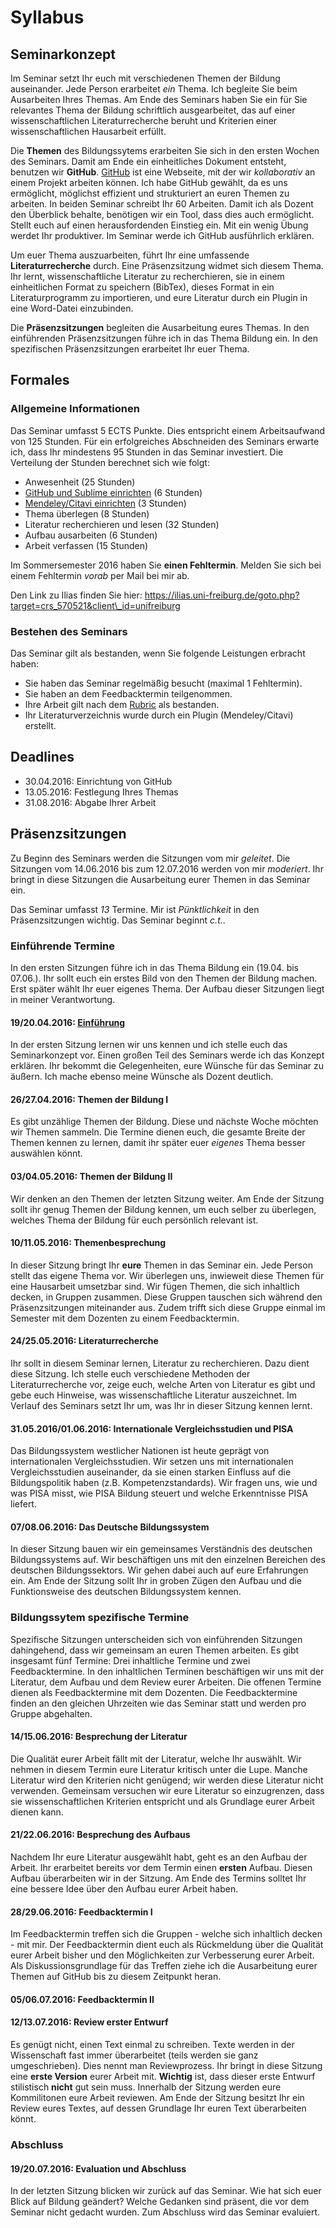 Syllabus
=====================================================

## Seminarkonzept

Im Seminar setzt Ihr euch mit verschiedenen Themen der Bildung auseinander. Jede Person erarbeitet *ein* Thema. Ich begleite Sie beim Ausarbeiten Ihres Themas. Am Ende des Seminars haben Sie ein für Sie relevantes Thema der Bildung schriftlich ausgearbeitet, das auf einer wissenschaftlichen Literaturrecherche beruht und Kriterien einer wissenschaftlichen Hausarbeit erfüllt.

Die **Themen** des Bildungssytems erarbeiten Sie sich in den ersten Wochen des Seminars. Damit am Ende ein einheitliches Dokument entsteht, benutzen wir **GitHub**. [GitHub](http://t3n.de/news/eigentlich-github-472886/) ist eine Webseite, mit der wir *kollaborativ* an einem Projekt arbeiten können. Ich habe GitHub gewählt, da es uns ermöglicht, möglichst effizient und strukturiert an euren Themen zu arbeiten. In beiden Seminar schreibt Ihr 60 Arbeiten. Damit ich als Dozent den Überblick behalte, benötigen wir ein Tool, dass dies auch ermöglicht. Stellt euch auf einen herausfordenden Einstieg ein. Mit ein wenig Übung werdet Ihr produktiver. Im Seminar werde ich GitHub ausführlich erklären.

Um euer Thema auszuarbeiten, führt Ihr eine umfassende **Literaturrecherche** durch. Eine Präsenzsitzung widmet sich diesem Thema. Ihr lernt, wissenschaftliche Literatur zu recherchieren, sie in einem einheitlichen Format zu speichern (BibTex), dieses Format in ein Literaturprogramm zu importieren, und eure Literatur durch ein Plugin in eine Word-Datei einzubinden.

Die **Präsenzsitzungen** begleiten die Ausarbeitung eures Themas. In den einführenden Präsenzsitzungen führe ich in das Thema Bildung ein. In den spezifischen Präsenzsitzungen erarbeitet Ihr euer Thema. 

## Formales

### Allgemeine Informationen
Das Seminar umfasst 5 ECTS Punkte. Dies entspricht einem Arbeitsaufwand von 125 Stunden. Für ein erfolgreiches Abschneiden des Seminars erwarte ich, dass Ihr mindestens 95 Stunden in das Seminar investiert. Die Verteilung der Stunden berechnet sich wie folgt:

* Anwesenheit (25 Stunden)
* [GitHub und Sublime einrichten](software.md) (6 Stunden)
* [Mendeley/Citavi einrichten](software.md) (3 Stunden)
* Thema überlegen (8 Stunden)
* Literatur recherchieren und lesen (32 Stunden)
* Aufbau ausarbeiten (6 Stunden)
* Arbeit verfassen (15 Stunden)

Im Sommersemester 2016 haben Sie **einen Fehltermin**. Melden Sie sich bei einem Fehltermin *vorab* per Mail bei mir ab.

Den Link zu Ilias finden Sie hier: https://ilias.uni-freiburg.de/goto.php?target=crs_570521&client\_id=unifreiburg 

### Bestehen des Seminars
Das Seminar gilt als bestanden, wenn Sie folgende Leistungen erbracht haben:

* Sie haben das Seminar regelmäßig besucht (maximal 1 Fehltermin).
* Sie haben an dem Feedbacktermin teilgenommen.
* Ihre Arbeit gilt nach dem [Rubric](rubric.md) als bestanden.
* Ihr Literaturverzeichnis wurde durch ein Plugin (Mendeley/Citavi) erstellt.

## Deadlines

* 30.04.2016: Einrichtung von GitHub
* 13.05.2016: Festlegung Ihres Themas
* 31.08.2016: Abgabe Ihrer Arbeit

## Präsenzsitzungen
Zu Beginn des Seminars werden die Sitzungen vom mir *geleitet*. Die Sitzungen vom 14.06.2016 bis zum 12.07.2016 werden von mir *moderiert*. Ihr bringt in diese Sitzungen die Ausarbeitung eurer Themen in das Seminar ein. 

Das Seminar umfasst *13* Termine. Mir ist *Pünktlichkeit* in den Präsenzsitzungen wichtig. Das Seminar beginnt *c.t.*.

### Einführende Termine
In den ersten Sitzungen führe ich in das Thema Bildung ein (19.04. bis 07.06.). Ihr sollt euch ein erstes Bild von den Themen der Bildung machen. Erst später wählt Ihr euer eigenes Thema. Der Aufbau dieser Sitzungen liegt in meiner Verantwortung.

#### 19/20.04.2016: [Einführung](Präsenzsitzungen/01_Einführung.md)
In der ersten Sitzung lernen wir uns kennen und ich stelle euch das Seminarkonzept vor. Einen großen Teil des Seminars werde ich das Konzept erklären. Ihr bekommt die Gelegenheiten, eure Wünsche für das Seminar zu äußern. Ich mache ebenso meine Wünsche als Dozent deutlich.

#### 26/27.04.2016: Themen der Bildung I
Es gibt unzählige Themen der Bildung. Diese und nächste Woche möchten wir Themen sammeln. Die Termine dienen euch, die gesamte Breite der Themen kennen zu lernen, damit ihr später euer *eigenes* Thema besser auswählen könnt.
	
#### 03/04.05.2016: Themen der Bildung II
Wir denken an den Themen der letzten Sitzung weiter. Am Ende der Sitzung sollt ihr genug Themen der Bildung kennen, um euch selber zu überlegen, welches Thema der Bildung für euch persönlich relevant ist.

#### 10/11.05.2016: Themenbesprechung
In dieser Sitzung bringt Ihr **eure** Themen in das Seminar ein. Jede Person stellt das eigene Thema vor. Wir überlegen uns, inwieweit diese Themen für eine Hausarbeit umsetzbar sind. Wir fügen Themen, die sich inhaltlich decken, in Gruppen zusammen. Diese Gruppen tauschen sich während den Präsenzsitzungen miteinander aus. Zudem trifft sich diese Gruppe einmal im Semester mit dem Dozenten zu einem Feedbacktermin.

#### 24/25.05.2016: Literaturrecherche
Ihr sollt in diesem Seminar lernen, Literatur zu recherchieren. Dazu dient diese Sitzung. Ich stelle euch verschiedene Methoden der Literaturrecherche vor, zeige euch, welche Arten von Literatur es gibt und gebe euch Hinweise, was wissenschaftliche Literatur auszeichnet. Im Verlauf des Seminars setzt Ihr um, was Ihr in dieser Sitzung kennen lernt.

#### 31.05.2016/01.06.2016: Internationale Vergleichsstudien und PISA
Das Bildungssystem westlicher Nationen ist heute geprägt von internationalen Vergleichsstudien. Wir setzen uns mit internationalen Vergleichsstudien auseinander, da sie einen starken Einfluss auf die Bildungspolitik haben (z.B. Kompetenzstandards). Wir fragen uns, wie und was PISA misst, wie PISA Bildung steuert und welche Erkenntnisse PISA liefert.

#### 07/08.06.2016: Das Deutsche Bildungssystem
In dieser Sitzung bauen wir ein gemeinsames Verständnis des deutschen Bildungssystems auf. Wir beschäftigen uns mit den einzelnen Bereichen des deutschen Bildungssektors. Wir gehen dabei auch auf eure Erfahrungen ein. Am Ende der Sitzung sollt Ihr in groben Zügen den Aufbau und die Funktionsweise des deutschen Bildungssystem kennen.

### Bildungssytem spezifische Termine
Spezifische Sitzungen unterscheiden sich von einführenden Sitzungen dahingehend, dass wir gemeinsam an euren Themen arbeiten. Es gibt insgesamt fünf Termine: Drei inhaltliche Termine und zwei Feedbacktermine. In den inhaltlichen Terminen beschäftigen wir uns mit der Literatur, dem Aufbau und dem Review eurer Arbeiten. Die offenen Termine dienen als Feedbacktermine mit dem Dozenten. Die Feedbacktermine finden an den gleichen Uhrzeiten wie das Seminar statt und werden pro Gruppe abgehalten.

#### 14/15.06.2016: Besprechung der Literatur
Die Qualität eurer Arbeit fällt mit der Literatur, welche Ihr auswählt. Wir nehmen in diesem Termin eure Literatur kritisch unter die Lupe. Manche Literatur wird den Kriterien nicht genügend; wir werden diese Literatur nicht verwenden. Gemeinsam versuchen wir eure Literatur so einzugrenzen, dass sie wissenschaftlichen Kriterien entspricht und als Grundlage eurer Arbeit dienen kann.

#### 21/22.06.2016: Besprechung des Aufbaus
Nachdem Ihr eure Literatur ausgewählt habt, geht es an den Aufbau der Arbeit. Ihr erarbeitet bereits vor dem Termin einen **ersten** Aufbau. Diesen Aufbau überarbeiten wir in der Sitzung. Am Ende des Termins solltet Ihr eine bessere Idee über den Aufbau eurer Arbeit haben.

#### 28/29.06.2016: Feedbacktermin I
Im Feedbacktermin treffen sich die Gruppen - welche sich inhaltlich decken - mit mir. Der Feedbacktermin dient euch als Rückmeldung über die Qualität eurer Arbeit bisher und den Möglichkeiten zur Verbesserung eurer Arbeit. Als Diskussionsgrundlage für das Treffen ziehe ich die Ausarbeitung eurer Themen auf GitHub bis zu diesem Zeitpunkt heran.

#### 05/06.07.2016: Feedbacktermin II

#### 12/13.07.2016: Review erster Entwurf
Es genügt nicht, einen Text einmal zu schreiben. Texte werden in der Wissenschaft fast immer überarbeitet (teils werden sie ganz umgeschrieben). Dies nennt man Reviewprozess. Ihr bringt in diese Sitzung eine **erste Version** eurer Arbeit mit. **Wichtig** ist, dass dieser erste Entwurf stilistisch **nicht** gut sein muss. Innerhalb der Sitzung werden eure Kommilitonen eure Arbeit reviewen. Am Ende der Sitzung besitzt Ihr ein Review eures Textes, auf dessen Grundlage Ihr euren Text überarbeiten könnt.

### Abschluss

#### 19/20.07.2016: Evaluation und Abschluss
In der letzten Sitzung blicken wir zurück auf das Seminar. Wie hat sich euer Blick auf Bildung geändert? Welche Gedanken sind präsent, die vor dem Seminar nicht gedacht wurden. Zum Abschluss wird das Seminar evaluiert.
